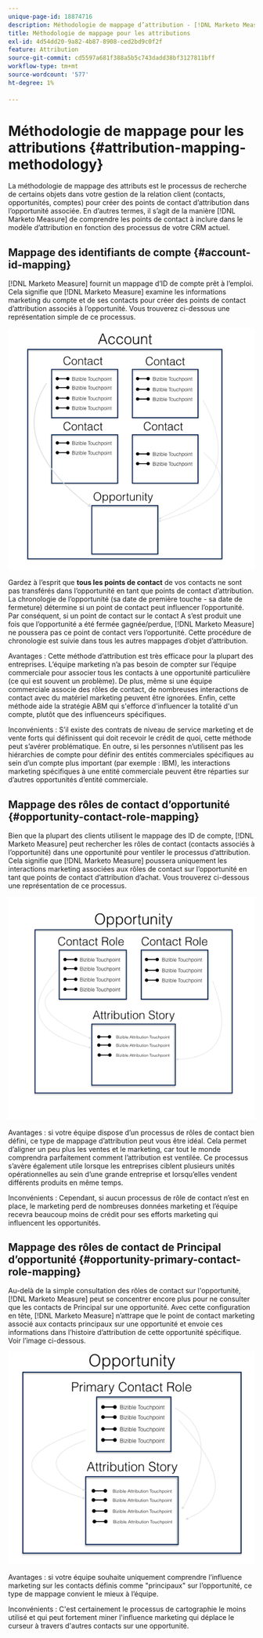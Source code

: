 ```yaml
---
unique-page-id: 18874716
description: Méthodologie de mappage d’attribution - [!DNL Marketo Measure]
title: Méthodologie de mappage pour les attributions
exl-id: 4d54dd20-9a82-4b87-8908-ced2bd9c0f2f
feature: Attribution
source-git-commit: cd5597a681f388a5b5c743dadd38bf3127811bff
workflow-type: tm+mt
source-wordcount: '577'
ht-degree: 1%

---
```


# Méthodologie de mappage pour les attributions {#attribution-mapping-methodology}

La méthodologie de mappage des attributs est le processus de recherche de certains objets dans votre gestion de la relation client (contacts, opportunités, comptes) pour créer des points de contact d’attribution dans l’opportunité associée. En d’autres termes, il s’agit de la manière [!DNL Marketo Measure] de comprendre les points de contact à inclure dans le modèle d’attribution en fonction des processus de votre CRM actuel.

## Mappage des identifiants de compte {#account-id-mapping}

[!DNL Marketo Measure] fournit un mappage d’ID de compte prêt à l’emploi. Cela signifie que [!DNL Marketo Measure] examine les informations marketing du compte et de ses contacts pour créer des points de contact d’attribution associés à l’opportunité. Vous trouverez ci-dessous une représentation simple de ce processus.

![](assets/1-1.png)

Gardez à l’esprit que **tous les points de contact** de vos contacts ne sont pas transférés dans l’opportunité en tant que points de contact d’attribution. La chronologie de l’opportunité (sa date de première touche - sa date de fermeture) détermine si un point de contact peut influencer l’opportunité. Par conséquent, si un point de contact sur le contact A s’est produit une fois que l’opportunité a été fermée gagnée/perdue, [!DNL Marketo Measure] ne poussera pas ce point de contact vers l’opportunité. Cette procédure de chronologie est suivie dans tous les autres mappages d’objet d’attribution.

Avantages : Cette méthode d’attribution est très efficace pour la plupart des entreprises. L’équipe marketing n’a pas besoin de compter sur l’équipe commerciale pour associer tous les contacts à une opportunité particulière (ce qui est souvent un problème). De plus, même si une équipe commerciale associe des rôles de contact, de nombreuses interactions de contact avec du matériel marketing peuvent être ignorées. Enfin, cette méthode aide la stratégie ABM qui s&#39;efforce d&#39;influencer la totalité d&#39;un compte, plutôt que des influenceurs spécifiques.

Inconvénients : S’il existe des contrats de niveau de service marketing et de vente forts qui définissent qui doit recevoir le crédit de quoi, cette méthode peut s’avérer problématique. En outre, si les personnes n’utilisent pas les hiérarchies de compte pour définir des entités commerciales spécifiques au sein d’un compte plus important (par exemple : IBM), les interactions marketing spécifiques à une entité commerciale peuvent être réparties sur d’autres opportunités d’entité commerciale.

## Mappage des rôles de contact d’opportunité {#opportunity-contact-role-mapping}

Bien que la plupart des clients utilisent le mappage des ID de compte, [!DNL Marketo Measure] peut rechercher les rôles de contact (contacts associés à l’opportunité) dans une opportunité pour ventiler le processus d’attribution. Cela signifie que [!DNL Marketo Measure] poussera uniquement les interactions marketing associées aux rôles de contact sur l’opportunité en tant que points de contact d’attribution d’achat. Vous trouverez ci-dessous une représentation de ce processus.

![](assets/2-1.png)

Avantages : si votre équipe dispose d’un processus de rôles de contact bien défini, ce type de mappage d’attribution peut vous être idéal. Cela permet d’aligner un peu plus les ventes et le marketing, car tout le monde comprendra parfaitement comment l’attribution est ventilée. Ce processus s’avère également utile lorsque les entreprises ciblent plusieurs unités opérationnelles au sein d’une grande entreprise et lorsqu’elles vendent différents produits en même temps.

Inconvénients : Cependant, si aucun processus de rôle de contact n’est en place, le marketing perd de nombreuses données marketing et l’équipe recevra beaucoup moins de crédit pour ses efforts marketing qui influencent les opportunités.

## Mappage des rôles de contact de Principal d’opportunité {#opportunity-primary-contact-role-mapping}

Au-delà de la simple consultation des rôles de contact sur l&#39;opportunité, [!DNL Marketo Measure] peut se concentrer encore plus pour ne consulter que les contacts de Principal sur une opportunité. Avec cette configuration en tête, [!DNL Marketo Measure] n’attrape que le point de contact marketing associé aux contacts principaux sur une opportunité et envoie ces informations dans l’histoire d’attribution de cette opportunité spécifique. Voir l’image ci-dessous.

![](assets/3.png)

Avantages : si votre équipe souhaite uniquement comprendre l’influence marketing sur les contacts définis comme &quot;principaux&quot; sur l’opportunité, ce type de mappage convient le mieux à l’équipe.

Inconvénients : C&#39;est certainement le processus de cartographie le moins utilisé et qui peut fortement miner l&#39;influence marketing qui déplace le curseur à travers d&#39;autres contacts sur une opportunité.
